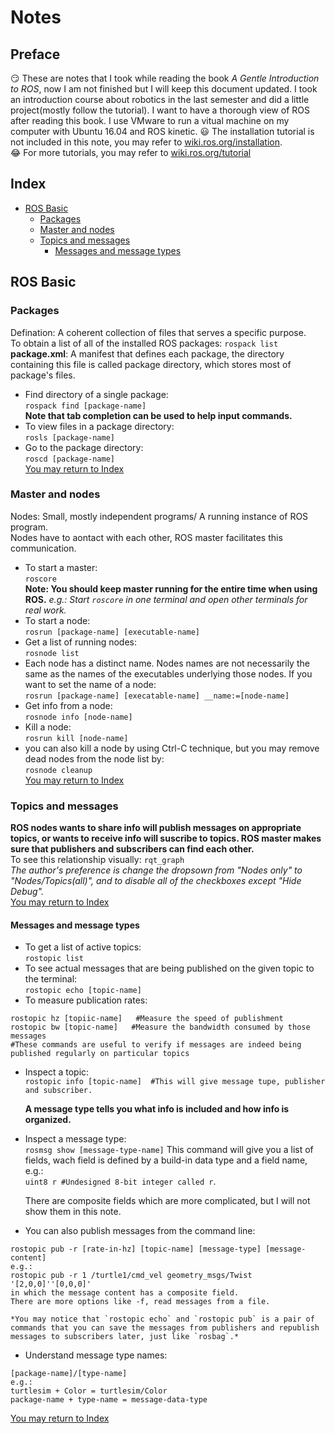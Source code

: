 # Notes

## Preface

:smirk: These are notes that I took while reading the book *A Gentle Introduction to ROS*, now I am not finished but I will keep this document updated. I took an introduction course about robotics in the last semester and did a little project(mostly follow the tutorial). I want to have a thorough view of ROS after reading this book. I use VMware to run a vitual machine on my computer with Ubuntu 16.04 and ROS kinetic.
:smiley: The installation tutorial is not included in this note, you may refer to [wiki.ros.org/installation](http://wiki.ros.org/ROS/Installation).  
:joy: For more tutorials, you may refer to [wiki.ros.org/tutorial](http://wiki.ros.org/ROS/Tutorials)

## Index

- [ROS Basic](Notes.md#ROS-Basic)
  - [Packages](Notes.md#Packages)
  - [Master and nodes](Notes.md#Master-and-nodes)
  - [Topics and messages](Notes.md#Topics-and-messages)
    - [Messages and message types](Notes.md#Messages-and-message-types)
## ROS Basic

### Packages

Defination: A coherent collection of files that serves a specific purpose.  
To obtain a list of all of the installed ROS packages: `rospack list`  
**package.xml**: A manifest that defines each package, the directory containing this file is called package directory, which stores most of package's files.  
* Find directory of a single package:  
`rospack find [package-name]`  
**Note that tab completion can be used to help input commands.**  
* To view files in a package directory:   
`rosls [package-name]`  
* Go to the package directory:   
`roscd [package-name]`  
[You may return to Index](Notes.md#Index)
### Master and nodes

Nodes: Small, mostly independent programs/ A running instance of ROS program.  
Nodes have to aontact with each other, ROS master facilitates this communication.  
* To start a master:  
`roscore`  
**Note: You should keep master running for the entire time when using ROS.**
*e.g.: Start `roscore` in one terminal and open other terminals for real work.*
* To start a node:  
`rosrun [package-name] [executable-name]`  
* Get a list of running nodes:  
`rosnode list`  
* Each node has a distinct name. Nodes names are not necessarily the same as the names of the executables underlying those nodes. If you want to set the name of a node:  
`rosrun [package-name] [execatable-name] __name:=[node-name]`
* Get info from a node:  
`rosnode info [node-name]`
* Kill a node:  
`rosrun kill [node-name]`  
* you can also kill a node by using Ctrl-C technique, but you may remove dead nodes from the node list by:  
`rosnode cleanup`  
[You may return to Index](Notes.md#Index)
### Topics and messages

**ROS nodes wants to share info will publish messages on appropriate topics, or wants to receive info will suscribe to topics. ROS master makes sure that publishers and subscribers can find each other.**  
To see this relationship visually: `rqt_graph`    
*The author's preference is change the dropsown from "Nodes only" to "Nodes/Topics(all)", and to disable all of the checkboxes except "Hide Debug".*  
[You may return to Index](Notes.md#Index)
#### Messages and message types
* To get a list of active topics:   
`rostopic list`  
* To see actual messages that are being published on the given topic to the terminal:  
`rostopic echo [topic-name]`
* To measure publication rates:  
```
rostopic hz [topiic-name]   #Measure the speed of publishment
rostopic bw [topic-name]   #Measure the bandwidth consumed by those messages
#These commands are useful to verify if messages are indeed being published regularly on particular topics
```
* Inspect a topic:  
`rostopic info [topic-name]  #This will give message tupe, publisher and subscriber.`  

    **A message type tells you what info is included and how info is organized.**
* Inspect a message type:  
`rosmsg show [message-type-name]`
    This command will give you a list of fields, wach field is defined by a build-in data type and a field name, e.g.:  
`uint8 r #Undesigned 8-bit integer called r`.    

	There are composite fields which are more complicated, but I will not show them in this note.
* You can also publish messages from the command line:  
```
rostopic pub -r [rate-in-hz] [topic-name] [message-type] [message-content]  
e.g.:
rostopic pub -r 1 /turtle1/cmd_vel geometry_msgs/Twist '[2,0,0]''[0,0,0]'  
in which the message content has a composite field.
There are more options like -f, read messages from a file. 
```

    *You may notice that `rostopic echo` and `rostopic pub` is a pair of commands that you can save the messages from publishers and republish messages to subscribers later, just like `rosbag`.*  
* Understand message type names:  
```
[package-name]/[type-name]  
e.g.:
turtlesim + Color = turtlesim/Color
package-name + type-name = message-data-type
```
[You may return to Index](Notes.md#Index)